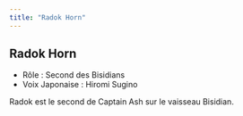 ```yaml
---
title: "Radok Horn"
---
```


Radok Horn
----------


- Rôle : Second des Bisidians  
- Voix Japonaise : Hiromi Sugino


Radok est le second de Captain Ash sur le vaisseau Bisidian.

